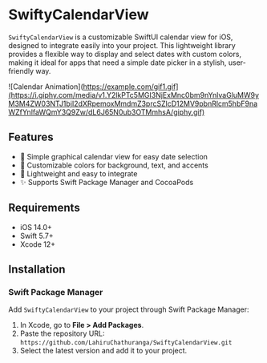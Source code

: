 # SwiftyCalendarView

`SwiftyCalendarView` is a customizable SwiftUI calendar view for iOS, designed to integrate easily into your project. This lightweight library provides a flexible way to display and select dates with custom colors, making it ideal for apps that need a simple date picker in a stylish, user-friendly way.

![Calendar Animation](https://example.com/gif1.gif](https://i.giphy.com/media/v1.Y2lkPTc5MGI3NjExMnc0bm9nYnlvaGluMW9yM3M4ZW03NTJ1bjI2dXRpemoxMmdmZ3prcSZlcD12MV9pbnRlcm5hbF9naWZfYnlfaWQmY3Q9Zw/dL6J65N0ub3OTMmhsA/giphy.gif) <!-- Placeholder GIF URL - replace with actual GIF links -->

## Features

- 📅 Simple graphical calendar view for easy date selection
- 🎨 Customizable colors for background, text, and accents
- 💾 Lightweight and easy to integrate
- ✨ Supports Swift Package Manager and CocoaPods

## Requirements

- iOS 14.0+
- Swift 5.7+
- Xcode 12+

## Installation

### Swift Package Manager

Add `SwiftyCalendarView` to your project through Swift Package Manager:

1. In Xcode, go to **File > Add Packages**.
2. Paste the repository URL: `https://github.com/LahiruChathuranga/SwiftyCalendarView.git`
3. Select the latest version and add it to your project.
